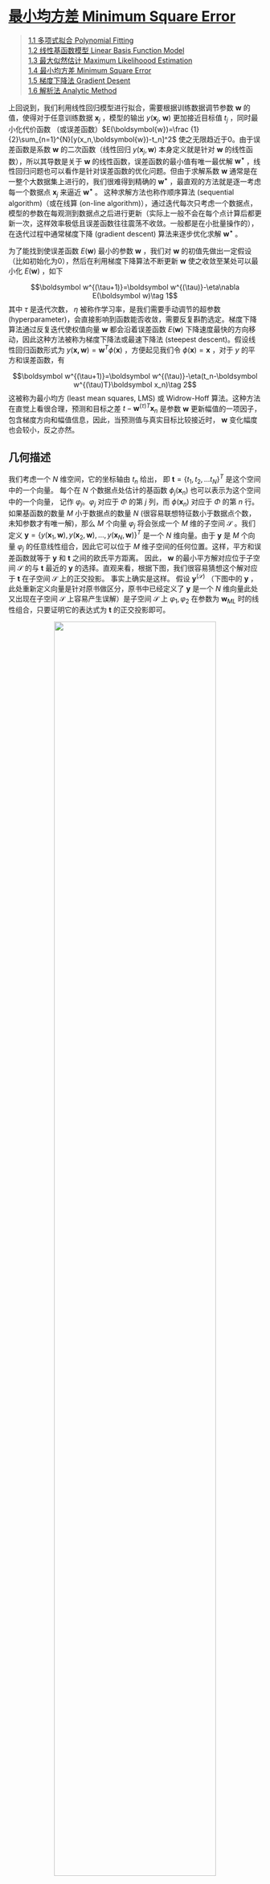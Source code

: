 # [最小均方差 Minimum Square Error](./ch1_linear_regression/1.4_minimum_square_error.md)

> [1.1 多项式拟合 Polynomial Fitting](./ch1_linear_regression/1.1_polynomial_fitting.md) </br>
> [1.2 线性基函数模型 Linear Basis Function Model](./ch1_linear_regression/1.2_linear_basis_function_model.md) </br>
> [1.3 最大似然估计 Maximum Likelihoood Estimation](./ch1_linear_regression/1.3_maximum_likelihoood_estimation.md) </br>
> [1.4 最小均方差 Minimum Square Error](./ch1_linear_regression/1.4_minimum_square_error.md) </br>
> [1.5 梯度下降法 Gradient Desent](./ch1_linear_regression/1.5_gradient_desent.md) </br>
> [1.6 解析法 Analytic Method](./ch1_linear_regression/1.6_analytic_method.md) </br>

上回说到，我们利用线性回归模型进行拟合，需要根据训练数据调节参数 $\boldsymbol{w}$ 的值，使得对于任意训练数据 $\boldsymbol{x}_j$ ，模型的输出 $y(\boldsymbol{x}_j$, $\boldsymbol{w})$ 更加接近目标值 $t_j$ ，同时最小化代价函数 （或误差函数）$E(\boldsymbol{w})=\frac {1}{2}\sum_{n=1}^{N}[y(x_n,\boldsymbol{w})-t_n]^2$ 使之无限趋近于0。由于误差函数是系数 $\boldsymbol{w}$ 的二次函数（线性回归 $y(\boldsymbol{x}_j, \boldsymbol{w})$ 本身定义就是针对 $\boldsymbol{w}$ 的线性函数），所以其导数是关于 $\boldsymbol{w}$ 的线性函数，误差函数的最小值有唯一最优解 $\boldsymbol{w^\star}$ ，线性回归问题也可以看作是针对误差函数的优化问题。但由于求解系数 $\boldsymbol{w}$ 通常是在一整个大数据集上进行的，我们很难得到精确的 $\boldsymbol{w^\star}$ ，最直观的方法就是逐一考虑每一个数据点 $\boldsymbol{x}_j$ 来逼近 $\boldsymbol{w^\star}$ 。
这种求解方法也称作顺序算法 (sequential algorithm)（或在线算 (on-line algorithm)），通过迭代每次只考虑⼀个数据点，模型的参数在每观测到数据点之后进⾏更新（实际上一般不会在每个点计算后都更新一次，这样效率极低且误差函数往往震荡不收敛。一般都是在小批量操作的），在迭代过程中通常梯度下降 (gradient descent) 算法来逐步优化求解 $\boldsymbol{w^\star}$ 。

为了能找到使误差函数 $E(\boldsymbol{w})$ 最小的参数 $\boldsymbol{w}$ ，我们对 $\boldsymbol{w}$ 的初值先做出一定假设（比如初始化为0），然后在利用梯度下降算法不断更新 $\boldsymbol{w}$ 使之收敛至某处可以最小化 $E(\boldsymbol{w})$ ，如下

$$\boldsymbol w^{(\tau+1)}=\boldsymbol w^{(\tau)}-\eta\nabla E(\boldsymbol w)\tag 1$$
其中 $\tau$ 是迭代次数， $\eta$ 被称作学习率，是我们需要手动调节的超参数 (hyperparameter)，会直接影响到函数能否收敛，需要反复斟酌选定。梯度下降算法通过反复迭代使权值向量 $\boldsymbol w$ 都会沿着误差函数 $E(\boldsymbol{w})$ 下降速度最快的⽅向移动，因此这种⽅法被称为梯度下降法或最速下降法 (steepest descent)。假设线性回归函数形式为 $y(\boldsymbol{x,w})=\boldsymbol{w}^T\phi(\boldsymbol{x})$ ，方便起见我们令 $\phi(\boldsymbol x)=\boldsymbol x$ ，对于 $y$ 的平⽅和误差函数，有

$$\boldsymbol w^{(\tau+1)}=\boldsymbol w^{(\tau)}-\eta(t_n-\boldsymbol w^{(\tau)T}\boldsymbol x_n)\tag 2$$ 
这被称为最小均方 (least mean squares, LMS) 或 Widrow-Hoff 算法。这种⽅法在直觉上看很合理，预测和目标之差 $t-\mathbf w^{(\tau)T}\boldsymbol x_n$ 是参数 $\boldsymbol{w}$ 更新幅值的一项因子，包含梯度方向和幅值信息，因此，当预测值与真实目标比较接近时， $\boldsymbol{w}$ 变化幅度也会较小，反之亦然。

## 几何描述

我们考虑⼀个 $N$ 维空间，它的坐标轴由 $t_n$ 给出， 即 $\boldsymbol t=\left \{ t_1,t_2,...t_N \right \}^T$ 是这个空间中的⼀个向量。 每个在 $N$ 个数据点处估计的基函数 $\phi_j(\boldsymbol x_n)$ 也可以表示为这个空间中的⼀个向量， 记作 $\varphi_j 。 \varphi_j$ 对应于 $\Phi$ 的第 $j$ 列，⽽ $\phi(\boldsymbol x_n)$ 对应于 $\Phi$ 的第 $n$ ⾏。 如果基函数的数量 $M$ ⼩于数据点的数量 $N$ (很容易联想特征数小于数据点个数，未知参数才有唯一解)，那么 $M$ 个向量 $\varphi_j$ 将会张成⼀个 $M$ 维的⼦空间 $\mathcal{S}$  。我们定义 $\boldsymbol y=\left \{ y(\boldsymbol x_1,\boldsymbol w),y(\boldsymbol x_2,\boldsymbol w),...,y(\boldsymbol x_N,\boldsymbol w) \right \}^T$ 是⼀个 $N$ 维向量。由于 $\boldsymbol y$ 是 $M$ 个向量 $\varphi_j$ 的任意线性组合，因此它可以位于 $M$ 维⼦空间的任何位置。这样，平⽅和误差函数就等于 $\boldsymbol y$ 和 $\boldsymbol t$ 之间的欧⽒平方距离。 因此， $\boldsymbol w$ 的最⼩平⽅解对应位于⼦空间 $\mathcal S$ 的与 $\boldsymbol t$ 最近的 $\boldsymbol y$ 的选择。直观来看，根据下图，我们很容易猜想这个解对应于 $\boldsymbol t$ 在⼦空间 $\mathcal S$ 上的正交投影。 事实上确实是这样。 假设 $\boldsymbol y^{\mathcal {(S)}}$ （下图中的 $\boldsymbol y$ ，此处重新定义向量是针对原书做区分，原书中已经定义了 $\boldsymbol y$ 是一个 $N$ 维向量此处又出现在⼦空间 $\mathcal S$ 上容易产生误解）是子空间 $\mathcal S$ 上 $\varphi_1,\varphi_2$ 在参数为 $\boldsymbol w_{ML}$ 时的线性组合，只要证明它的表达式为 $\boldsymbol t$ 的正交投影即可。

<div align=center>
<img src="images/1_4_mse1.png" width="80%"/>
</div>
